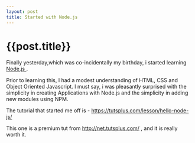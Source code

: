 ```yaml
---
layout: post
title: Started with Node.js
--- 
```




 {{post.title}}
======================================================




<p>Finally yesterday,which was co-incidentally my birthday, i started learning <a href="http://nodejs.org"> Node.js </a>.</p>

<p>Prior to learning this, I had a modest understanding of HTML, CSS and Object Oriented Javascript.
I must say, i was pleasantly surprised with the simplicity in creating Applications with Node.js and the simplicity in adding new modules using NPM.</p>

<p>The tutorial that started me off is
-  <a href="https://tutsplus.com/lesson/hello-node-js/">https://tutsplus.com/lesson/hello-node-js/</a></p>

<p>This one is a premium tut from <a href="http://net.tutsplus.com/">http://net.tutsplus.com/</a> , and it is really worth it.</p>